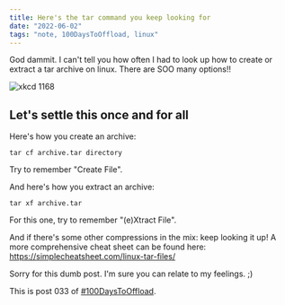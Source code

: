 ```yaml
---
title: Here's the tar command you keep looking for
date: "2022-06-02"
tags: "note, 100DaysToOffload, linux"
---
```


God dammit. I can't tell you how often I had to look up how to create or extract a tar archive on linux. There are SOO many options!!

![xkcd 1168](https://imgs.xkcd.com/comics/tar_2x.png)

## Let's settle this once and for all

Here's how you create an archive:

```
tar cf archive.tar directory
```

Try to remember "Create File".

And here's how you extract an archive:

```
tar xf archive.tar
```

For this one, try to remember "(e)Xtract File".

And if there's some other compressions in the mix: keep looking it up!
A more comprehensive cheat sheet can be found here: https://simplecheatsheet.com/linux-tar-files/

Sorry for this dumb post. I'm sure you can relate to my feelings. ;)

This is post 033 of [#100DaysToOffload](https://100daystooffload.com/).

